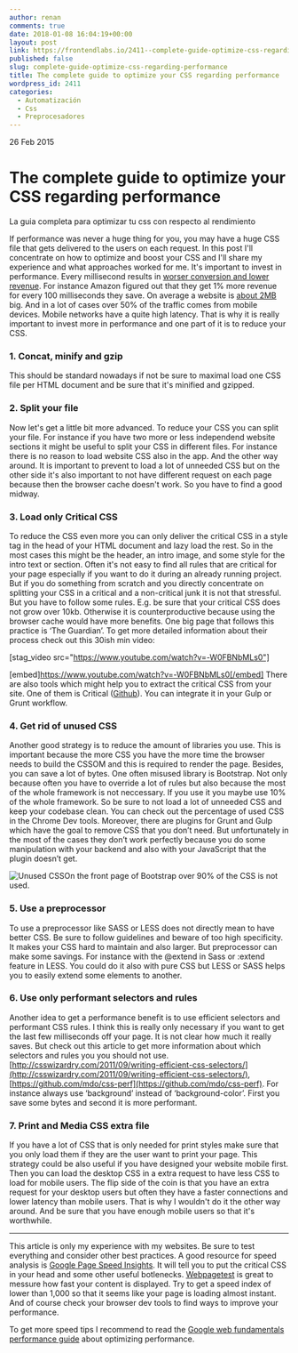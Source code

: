 ```yaml
---
author: renan
comments: true
date: 2018-01-08 16:04:19+00:00
layout: post
link: https://frontendlabs.io/2411--complete-guide-optimize-css-regarding-performance
published: false
slug: complete-guide-optimize-css-regarding-performance
title: The complete guide to optimize your CSS regarding performance
wordpress_id: 2411
categories:
  - Automatización
  - Css
  - Preprocesadores
---
```


26 Feb 2015

# The complete guide to optimize your CSS regarding performance

La guia completa para optimizar tu css con respecto al rendimiento

If performance was never a huge thing for you, you may have a huge CSS file that gets delivered to the users on each request. In this post I'll concentrate on how to optimize and boost your CSS and I'll share my experience and what approaches worked for me. It's important to invest in performance. Every millisecond results in [worser conversion and lower revenue](http://mashable.com/2012/11/22/slow-websites/). For instance Amazon figured out that they get 1% more revenue for every 100 milliseconds they save. On average a website is [about 2MB](http://httparchive.org/trends.php) big. And in a lot of cases over 50% of the traffic comes from mobile devices. Mobile networks have a quite high latency. That is why it is really important to invest more in performance and one part of it is to reduce your CSS.

### 1. Concat, minify and gzip

This should be standard nowadays if not be sure to maximal load one CSS file per HTML document and be sure that it's minified and gzipped.

### 2. Split your file

Now let's get a little bit more advanced. To reduce your CSS you can split your file. For instance if you have two more or less independend website sections it might be useful to split your CSS in different files. For instance there is no reason to load website CSS also in the app. And the other way around. It is important to prevent to load a lot of unneeded CSS but on the other side it's also important to not have different request on each page because then the browser cache doesn't work. So you have to find a good midway.

### 3. Load only Critical CSS

To reduce the CSS even more you can only deliver the critical CSS in a style tag in the head of your HTML document and lazy load the rest. So in the most cases this might be the header, an intro image, and some style for the intro text or section. Often it's not easy to find all rules that are critical for your page especially if you want to do it during an already running project. But if you do something from scratch and you directly concentrate on splitting your CSS in a critical and a non-critical junk it is not that stressful. But you have to follow some rules. E.g. be sure that your critical CSS does not grow over 10kb. Otherwise it is counterproductive because using the browser cache would have more benefits. One big page that follows this practice is ‘The Guardian’. To get more detailed information about their process check out this 30ish min video:

[stag_video src="https://www.youtube.com/watch?v=-W0FBNbMLs0"]

[embed]https://www.youtube.com/watch?v=-W0FBNbMLs0[/embed]
There are also tools which might help you to extract the critical CSS from your site. One of them is Critical ([Github](https://github.com/addyosmani/critical)). You can integrate it in your Gulp or Grunt workflow.

### 4. Get rid of unused CSS

Another good strategy is to reduce the amount of libraries you use. This is important because the more CSS you have the more time the browser needs to build the CSSOM and this is required to render the page. Besides, you can save a lot of bytes. One often misused library is Bootstrap. Not only because often you have to override a lot of rules but also because the most of the whole framework is not neccessary. If you use it you maybe use 10% of the whole framework. So be sure to not load a lot of unneeded CSS and keep your codebase clean. You can check out the percentage of used CSS in the Chrome Dev tools. Moreover, there are plugins for Grunt and Gulp which have the goal to remove CSS that you don’t need. But unfortunately in the most of the cases they don’t work perfectly because you do some manipulation with your backend and also with your JavaScript that the plugin doesn’t get.

![Unused CSS](http://i.imgur.com/2EOW8Nk.png)On the front page of Bootstrap over 90% of the CSS is not used.

### 5. Use a preprocessor

To use a preprocessor like SASS or LESS does not directly mean to have better CSS. Be sure to follow guidelines and beware of too high specificity. It makes your CSS hard to maintain and also larger. But preprocessor can make some savings. For instance with the @extend in Sass or :extend feature in LESS. You could do it also with pure CSS but LESS or SASS helps you to easily extend some elements to another.

### 6. Use only performant selectors and rules

Another idea to get a performance benefit is to use efficient selectors and performant CSS rules. I think this is really only necessary if you want to get the last few milliseconds off your page. It is not clear how much it really saves. But check out this article to get more information about which selectors and rules you you should not use. [http://csswizardry.com/2011/09/writing-efficient-css-selectors/](http://csswizardry.com/2011/09/writing-efficient-css-selectors/), [https://github.com/mdo/css-perf](https://github.com/mdo/css-perf). For instance always use ‘background’ instead of ‘background-color’. First you save some bytes and second it is more performant.

### 7. Print and Media CSS extra file

If you have a lot of CSS that is only needed for print styles make sure that you only load them if they are the user want to print your page. This strategy could be also useful if you have designed your website mobile first. Then you can load the desktop CSS in a extra request to have less CSS to load for mobile users. The flip side of the coin is that you have an extra request for your desktop users but often they have a faster connections and lower latency than mobile users. That is why I wouldn't do it the other way around. And be sure that you have enough mobile users so that it's worthwhile.

---

This article is only my experience with my websites. Be sure to test everything and consider other best practices. A good resource for speed analysis is [Google Page Speed Insights](https://developers.google.com/speed/pagespeed/insights/). It will tell you to put the critical CSS in your head and some other useful botlenecks. [Webpagetest](http://www.webpagetest.org/) is great to messure how fast your content is displayed. Try to get a speed index of lower than 1,000 so that it seems like your page is loading almost instant. And of course check your browser dev tools to find ways to improve your performance.

To get more speed tips I recommend to read the [Google web fundamentals performance guide](https://developers.google.com/web/fundamentals/performance/) about optimizing performance.
